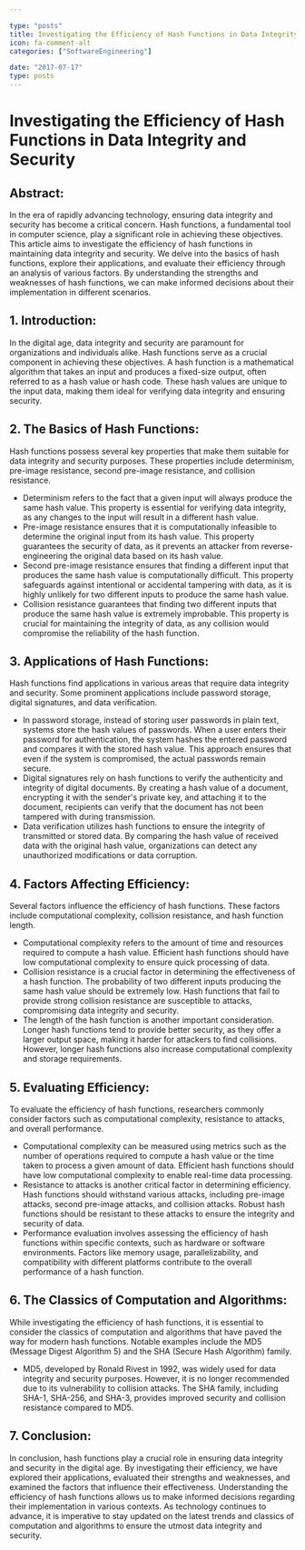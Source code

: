 ```yaml
---

type: "posts"
title: Investigating the Efficiency of Hash Functions in Data Integrity and Security
icon: fa-comment-alt
categories: ["SoftwareEngineering"]

date: "2017-07-17"
type: posts
---
```





# Investigating the Efficiency of Hash Functions in Data Integrity and Security

## Abstract:
In the era of rapidly advancing technology, ensuring data integrity and security has become a critical concern. Hash functions, a fundamental tool in computer science, play a significant role in achieving these objectives. This article aims to investigate the efficiency of hash functions in maintaining data integrity and security. We delve into the basics of hash functions, explore their applications, and evaluate their efficiency through an analysis of various factors. By understanding the strengths and weaknesses of hash functions, we can make informed decisions about their implementation in different scenarios.

## 1. Introduction:
In the digital age, data integrity and security are paramount for organizations and individuals alike. Hash functions serve as a crucial component in achieving these objectives. A hash function is a mathematical algorithm that takes an input and produces a fixed-size output, often referred to as a hash value or hash code. These hash values are unique to the input data, making them ideal for verifying data integrity and ensuring security.

## 2. The Basics of Hash Functions:
Hash functions possess several key properties that make them suitable for data integrity and security purposes. These properties include determinism, pre-image resistance, second pre-image resistance, and collision resistance.

- Determinism refers to the fact that a given input will always produce the same hash value. This property is essential for verifying data integrity, as any changes to the input will result in a different hash value.
- Pre-image resistance ensures that it is computationally infeasible to determine the original input from its hash value. This property guarantees the security of data, as it prevents an attacker from reverse-engineering the original data based on its hash value.
- Second pre-image resistance ensures that finding a different input that produces the same hash value is computationally difficult. This property safeguards against intentional or accidental tampering with data, as it is highly unlikely for two different inputs to produce the same hash value.
- Collision resistance guarantees that finding two different inputs that produce the same hash value is extremely improbable. This property is crucial for maintaining the integrity of data, as any collision would compromise the reliability of the hash function.

## 3. Applications of Hash Functions:
Hash functions find applications in various areas that require data integrity and security. Some prominent applications include password storage, digital signatures, and data verification.

- In password storage, instead of storing user passwords in plain text, systems store the hash values of passwords. When a user enters their password for authentication, the system hashes the entered password and compares it with the stored hash value. This approach ensures that even if the system is compromised, the actual passwords remain secure.
- Digital signatures rely on hash functions to verify the authenticity and integrity of digital documents. By creating a hash value of a document, encrypting it with the sender's private key, and attaching it to the document, recipients can verify that the document has not been tampered with during transmission.
- Data verification utilizes hash functions to ensure the integrity of transmitted or stored data. By comparing the hash value of received data with the original hash value, organizations can detect any unauthorized modifications or data corruption.

## 4. Factors Affecting Efficiency:
Several factors influence the efficiency of hash functions. These factors include computational complexity, collision resistance, and hash function length.

- Computational complexity refers to the amount of time and resources required to compute a hash value. Efficient hash functions should have low computational complexity to ensure quick processing of data.
- Collision resistance is a crucial factor in determining the effectiveness of a hash function. The probability of two different inputs producing the same hash value should be extremely low. Hash functions that fail to provide strong collision resistance are susceptible to attacks, compromising data integrity and security.
- The length of the hash function is another important consideration. Longer hash functions tend to provide better security, as they offer a larger output space, making it harder for attackers to find collisions. However, longer hash functions also increase computational complexity and storage requirements.

## 5. Evaluating Efficiency:
To evaluate the efficiency of hash functions, researchers commonly consider factors such as computational complexity, resistance to attacks, and overall performance.

- Computational complexity can be measured using metrics such as the number of operations required to compute a hash value or the time taken to process a given amount of data. Efficient hash functions should have low computational complexity to enable real-time data processing.
- Resistance to attacks is another critical factor in determining efficiency. Hash functions should withstand various attacks, including pre-image attacks, second pre-image attacks, and collision attacks. Robust hash functions should be resistant to these attacks to ensure the integrity and security of data.
- Performance evaluation involves assessing the efficiency of hash functions within specific contexts, such as hardware or software environments. Factors like memory usage, parallelizability, and compatibility with different platforms contribute to the overall performance of a hash function.

## 6. The Classics of Computation and Algorithms:
While investigating the efficiency of hash functions, it is essential to consider the classics of computation and algorithms that have paved the way for modern hash functions. Notable examples include the MD5 (Message Digest Algorithm 5) and the SHA (Secure Hash Algorithm) family.

- MD5, developed by Ronald Rivest in 1992, was widely used for data integrity and security purposes. However, it is no longer recommended due to its vulnerability to collision attacks. The SHA family, including SHA-1, SHA-256, and SHA-3, provides improved security and collision resistance compared to MD5.

## 7. Conclusion:
In conclusion, hash functions play a crucial role in ensuring data integrity and security in the digital age. By investigating their efficiency, we have explored their applications, evaluated their strengths and weaknesses, and examined the factors that influence their effectiveness. Understanding the efficiency of hash functions allows us to make informed decisions regarding their implementation in various contexts. As technology continues to advance, it is imperative to stay updated on the latest trends and classics of computation and algorithms to ensure the utmost data integrity and security.